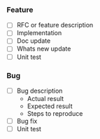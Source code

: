 ### Feature
  - [ ] RFC or feature description
  - [ ] Implementation
  - [ ] Doc update
  - [ ] Whats new update
  - [ ] Unit test
  
### Bug
  - [ ] Bug description
    - Actual result
    - Expected result
    - Steps to reproduce
  - [ ] Bug fix
  - [ ] Unit test
